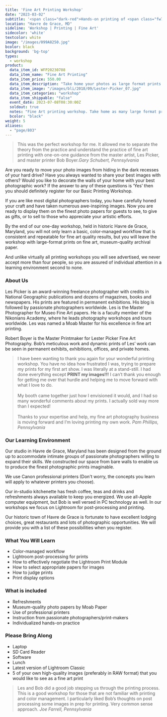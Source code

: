 ```yaml
---
title: 'Fine Art Printing Workshop'
date: "2023-03-02"
subtitle: '<span class="dark-red">Hands-on printing of <span class="fw7">your pictures</span> on our professional large-format printers.</span>'
location: "Havre de Grace, MD"
sideline: 'Workshop | Printing | Fine Art'
sidecolor: 'white'
textcolor: white
image: "/images/099A8250.jpg"
bcolor: black
background: 'bg-top'
types:
  - workshop
product:
  data_item_id: WFP20230708
  data_item_name: "Fine Art Printing"
  data_item_price: 550.00
  data_item_description: "Take home your photos as large format prints."
  data_item_image: "/images/bli/2018/09/Lester-Picker_07.jpg"
  data_item_categories: "workshop"
  data_item_shippable: "false"
  event_date: 2023-07-08T08:30:00Z
  soldout: true
  notes: "Fine Art printing workshop. Take home as many large format prints as you have time to make."
  bcolor: "black"
weight: 5
aliases:
  - "page/803"
---
```


> This was the perfect workshop for me. It allowed me to separate the theory from the practice and understand the practice of fine art printing with one-on-one guidance from the master artist, Les Picker, and master printer Bob Boyer.<cite>Gary Schubert, Pennsylvania</cite>

Are you ready to move your photo images from hiding in the dark recesses of your hard drive? Have you always wanted to share your best images with others? Would you like to decorate the walls of your home with your best photographic work? If the answer to any of these questions is ‘Yes’ then you should definitely register for our Basic Printing Workshop.

If you are like most digital photographers today, you have carefully honed your craft and have taken numerous awe-inspiring images. Now you are ready to display them on the finest photo papers for guests to see, to give as gifts, or to sell to those who appreciate your artistic efforts.

By the end of our one-day workshop, held in historic Havre de Grace, Maryland, you will not only learn a basic, color-managed workflow that is consistent and repeatable for fine art quality results, but you will leave the workshop with large-format prints on fine art, museum-quality archival paper.

And unlike virtually all printing workshops you will see advertised, we never accept more than four people, so you are assured of individual attention in a learning environment second to none.

### About Us

Les Picker is an award-winning freelance photographer with credits in National Geographic publications and dozens of magazines, books and newspapers. His prints are featured in permanent exhibitions. His blog is followed by passionate photographers worldwide. Les is the Master Photographer for Museo Fine Art papers. He is a faculty member of the Nikonians Academy, where he leads photography workshops and tours worldwide. Les was named a Moab Master for his excellence in fine art printing.

Robert Boyer is the Master Printmaker for Lester Picker Fine Art Photography. Bob’s meticulous work and dynamic prints of Les’ work can be seen in permanent exhibits, exhibitions, offices, and private homes.

> I have been wanting to thank you again for your wonderful printing workshop.  You have no idea how frustrated I was, trying to prepare my prints for my first art show. I was literally at a stand-still. I had done everything except **PRINT my images!!!** I can’t thank you enough for getting me over that hurdle and helping me to move forward with what I love to do.<br><br>My booth came together just how I envisioned it would, and I had so many wonderful comments about my prints.  I actually sold way more than I expected!<br><br>Thanks to your expertise and help, my fine art photography business is moving forward and I’m loving printing my own work.<cite> Pam Phillips, Pennsylvania</cite>

### Our Learning Environment
Our studio in Havre de Grace, Maryland has been designed from the ground up to accommodate intimate groups of passionate photographers willing to expand their skills. We constructed our space from bare walls to enable us to produce the finest photographic prints imaginable.

We use Canon professional printers (Don't worry, the concepts you learn will apply to whatever printers you choose).

Our in-studio kitchenette has fresh coffee, teas and drinks and refreshments always available to keep you energized. We use all-Apple computer equipment, but Bob is well versed in PC technology as well. In our workshops we focus on Lightroom for post-processing and printing.

Our historic town of Havre de Grace is fortunate to have excellent lodging choices, great restaurants and lots of photographic opportunities. We will provide you with a list of these possibilities when you register.

### What You Will Learn
- Color-managed workflow
- Lightroom post-processing for prints
- How to effectively negotiate the Lightroom Print Module
- How to select appropriate papers for images
- How to judge prints
- Print display options

### What is included
- Refreshments
- Museum-quality photo papers by Moab Paper
- Use of professional printers
- Instruction from passionate photographers/print-makers
- Individualized hands-on practice

### Please Bring Along
- Laptop
- SD Card Reader
- Software
- Lunch
- Latest version of Lightroom Classic
- 5 of your own high-quality images (preferably in RAW format) that you would like to see as a fine art print

> Les and Bob did a good job stepping us through the printing process.  This is a good workshop for those that are not familiar with printing and color management.  I particularly liked Bob’s thoughts on post processing some images in prep for printing.   Very common sense approach.
<cite>Joe Farrell, Pennsylvania</cite>
